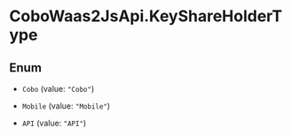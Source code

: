 # CoboWaas2JsApi.KeyShareHolderType

## Enum


* `Cobo` (value: `"Cobo"`)

* `Mobile` (value: `"Mobile"`)

* `API` (value: `"API"`)



